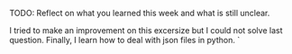 TODO: Reflect on what you learned this week and what is still unclear.

I tried to make an improvement on this excersize but I could not solve last question.
Finally, I learn how to deal with json files in python.
`